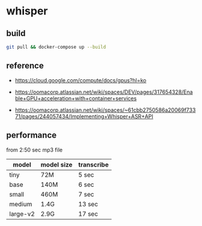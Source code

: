 # whisper

## build

```sh
git pull && docker-compose up --build
```

## reference

- https://cloud.google.com/compute/docs/gpus?hl=ko

- https://oomacorp.atlassian.net/wiki/spaces/DEV/pages/317654328/Enable+GPU+acceleration+with+container+services
- https://oomacorp.atlassian.net/wiki/spaces/~61cbb2750586a20069f73371/pages/244057434/Implementing+Whisper+ASR+API

## performance

from 2:50 sec mp3 file

| model    | model size | transcribe |
| -------- | ---------- | ---------- |
| tiny     | 72M        | 5 sec      |
| base     | 140M       | 6 sec      |
| small    | 460M       | 7 sec      |
| medium   | 1.4G       | 13 sec     |
| large-v2 | 2.9G       | 17 sec     |
